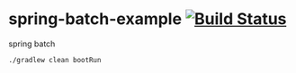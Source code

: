 # spring-batch-example [![Build Status](https://travis-ci.org/daggerok/spring-batch-example.svg?branch=master)](https://travis-ci.org/daggerok/spring-batch-example)

spring batch 

```bash
./gradlew clean bootRun
```
